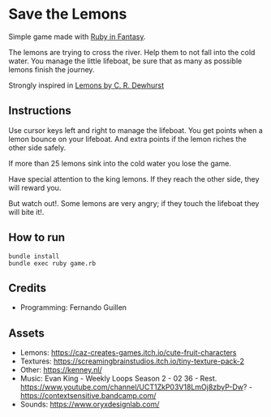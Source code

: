 # Save the Lemons

Simple game made with [Ruby in Fantasy](https://github.com/fguillen/fantasy).

The lemons are trying to cross the river. Help them to not fall into the cold water. You manage the little lifeboat, be sure that as many as possible lemons finish the journey.

Strongly inspired in [Lemons by C. R. Dewhurst](http://bbcmicro.co.uk//jsbeeb/play.php?autoboot&disc=http://bbcmicro.co.uk//gameimg/discs/1825/Disc102-Lemons.ssd&noseek)

## Instructions

Use cursor keys left and right to manage the lifeboat. You get points when a lemon bounce
on your lifeboat. And extra points if the lemon riches the other side safely.

If more than 25 lemons sink into the cold water you lose the game.

Have special attention to the king lemons. If they reach the other side, they will reward you.

But watch out!. Some lemons are very angry; if they touch the lifeboat they will bite it!.

## How to run

    bundle install
    bundle exec ruby game.rb

## Credits

- Programming: Fernando Guillen

## Assets

- Lemons: https://caz-creates-games.itch.io/cute-fruit-characters
- Textures: https://screamingbrainstudios.itch.io/tiny-texture-pack-2
- Other: https://kenney.nl/
- Music: Evan King - Weekly Loops Season 2 - 02 36 - Rest. https://www.youtube.com/channel/UCT1ZkP03V18LmOj8zbyP-Dw? - https://contextsensitive.bandcamp.com/
- Sounds: https://www.oryxdesignlab.com/

